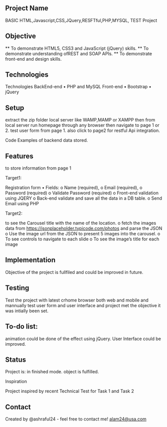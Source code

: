 ## Project Name
BASIC HTML,Javascript,CSS,JQuery,RESFTful,PHP,MYSQL, TEST Project

## Objective

** To demonstrate HTML5, CSS3 and JavaScript (jQuery) skills.
** To demonstrate understanding ofREST and SOAP APIs. 
** To demonstrate front-end and design skills.

## Technologies

Technologies 
BackEnd-end
•	PHP and MySQL
Front-end
•	Bootstrap 
•	jQuery

## Setup

extract the zip folder local server like WAMP,MAMP or XAMPP then from local server run homepage through any browser then navigate to page 1 or 2.
test user form from page 1. also click to page2 for restful Api integration.

Code Examples of backend data stored.

<?php
// database connection code
if(isset($_POST['name']))
{
// $con = mysqli_connect('localhost', 'database_user', 'database_password','database');
$con = mysqli_connect('localhost', 'root', '','db');

// get the post records

$txtName = $_POST['name'];
$txtEmail = $_POST['email'];
$pwd = $_POST['password'];


// database insert SQL code
$sql = "INSERT INTO `address` ( `name`, `email`, `password` ) VALUES ( '$txtName', '$txtEmail', '$pwd')";

// insert in database 
$rs = mysqli_query($con, $sql);
if($rs)
{
	echo "Contact Records Inserted and data sent to email address ";


}

else {
		echo "data can not be stored.";

	
}

$to = "$txtEmail";
$subject = "My subject";
$txt = "Hello world!";
$headers = "From: alam24web@gmail.com" . "\r\n";

$send=mail($to,$subject,$txt,$headers);

if ($send){
echo "emails sent successfully";
}
else
{
echo "email can not be sent from local server";	
	
}


}
else
{
	echo "Are you a genuine visitor?";
	
}
?>



## Features
to store information from page 1

Target1:

Registration form
•	Fields:
o	Name (required),
o	Email (required), 
o	Password (required)
o	Validate Password (required)
o	Front-end validation using JQERY 
o	Back-end validate and save all the data in a DB table.
o	Send Email using PHP

Target2: 

to see the Carousel title with the name of the location. 
o	fetch the images data from https://jsonplaceholder.typicode.com/photos and parse the JSON
o	Use the image url from the JSON to present 5 images into the carousel.
o	To see controls to navigate to each slide
o	To see the image’s title for each image

## Implementation

Objective of the project is fullfiled and could be improved in future.

## Testing

Test the project with latest crhome browser both web and mobile and mannually test user form and user interface and project met the objective it was intially been set.

## To-do list:

animation could be done of the effect using jQuery.
User Interface could be improved.


## Status
Project is: in finished mode. object is fulfilled.

Inspiration

Project inspired by recent Technical Test for Task 1  and Task 2

## Contact
Created by @ashraful24 - feel free to contact me!
alam24@usa.com
